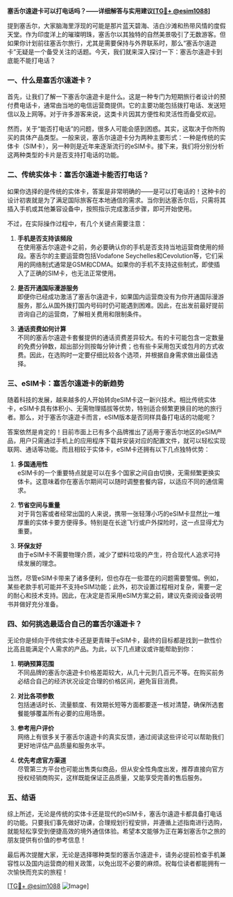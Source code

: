 **塞舌尔遠遊卡可以打电话吗？——详细解答与实用建议[[TG💪+ @esim1088](https://t.me/s/esim1088)]**

提到塞舌尔，大家脑海里浮现的可能是那片蓝天碧海、洁白沙滩和热带风情的度假天堂。作为印度洋上的璀璨明珠，塞舌尔以其独特的自然美景吸引了无数游客。但如果你计划前往塞舌尔旅行，尤其是需要保持与外界联系时，那么“塞舌尔遠遊卡”无疑是一个备受关注的话题。今天，我们就来深入探讨一下：塞舌尔遠遊卡到底能不能打电话？

### 一、什么是塞舌尔遠遊卡？

首先，让我们了解一下塞舌尔遠遊卡是什么。这是一种专门为短期旅行者设计的预付费电话卡，通常由当地的电信运营商提供。它的主要功能包括拨打电话、发送短信以及上网等。对于许多游客来说，这类卡片因其方便性和灵活性而备受欢迎。

然而，关于“能否打电话”的问题，很多人可能会感到困惑。其实，这取决于你所购买的具体产品类型。一般来说，塞舌尔遠遊卡分为两种主要形式：一种是传统的实体卡（SIM卡），另一种则是近年来逐渐流行的eSIM卡。接下来，我们将分别分析这两种类型的卡片是否支持打电话的功能。

### 二、传统实体卡：塞舌尔遠遊卡能否打电话？

如果你选择的是传统的实体卡，答案是非常明确的——是可以打电话的！这种卡的设计初衷就是为了满足国际旅客在本地通信的需求。当你到达塞舌尔后，只需将其插入手机或其他兼容设备中，按照指示完成激活步骤，即可开始使用。

不过，在实际操作过程中，有几个关键点需要注意：

1. **手机是否支持该频段**  
   在使用塞舌尔遠遊卡之前，务必要确认你的手机是否支持当地运营商使用的频段。塞舌尔的主要运营商包括Vodafone Seychelles和Cevolution等，它们采用的网络制式通常是GSM和CDMA。如果你的手机不支持这些制式，即使插入了正确的SIM卡，也无法正常使用。

2. **是否开通国际漫游服务**  
   即便你已经成功激活了塞舌尔遠遊卡，如果国内运营商没有为你开通国际漫游服务，那么从国外拨打国内号码时仍可能遇到困难。因此，在出发前最好提前咨询自己的运营商，了解相关费用和限制条件。

3. **通话资费如何计算**  
   不同的塞舌尔遠遊卡套餐提供的通话资费差异较大。有的卡可能包含一定数量的免费分钟数，超出部分则按每分钟计费；也有些卡采用包天或包月的方式收费。因此，在选购时一定要仔细比较各个选项，并根据自身需求做出最佳选择。

### 三、eSIM卡：塞舌尔遠遊卡的新趋势

随着科技的发展，越来越多的人开始转向eSIM卡这一新兴技术。相比传统实体卡，eSIM卡具有体积小、无需物理插拔等优势，特别适合频繁更换目的地的旅行者。那么，对于塞舌尔遠遊卡而言，eSIM版本是否同样具备打电话的功能呢？

答案依然是肯定的！目前市面上已有多个品牌推出了适用于塞舌尔地区的eSIM产品，用户只需通过手机上的应用程序下载并安装对应的配置文件，就可以轻松实现联网、通话等功能。而且相较于实体卡，eSIM卡还拥有以下几点独特优势：

1. **多国通用性**  
   eSIM卡的一个重要特点就是可以在多个国家之间自由切换，无需频繁更换实体卡。这意味着你在塞舌尔期间可以随时调整套餐内容，以适应不同的通信需求。

2. **节省空间与重量**  
   对于背包客或者经常出国的人来说，携带一张轻薄小巧的eSIM卡显然比一堆厚重的实体卡要方便得多。特别是在长途飞行或户外探险时，这一点显得尤为重要。

3. **环保友好**  
   由于eSIM卡不需要物理介质，减少了塑料垃圾的产生，符合现代人追求可持续发展的理念。

当然，尽管eSIM卡带来了诸多便利，但也存在一些潜在的问题需要警惕。例如，某些老款手机可能并不支持eSIM功能；此外，初次设置过程相对复杂，需要一定的耐心和技术支持。因此，在决定是否采用eSIM方案之前，建议先查阅设备说明书并做好充分准备。

### 四、如何挑选最适合自己的塞舌尔遠遊卡？

无论你是倾向于传统实体卡还是更青睐于eSIM卡，最终的目标都是找到一款性价比高且能满足个人需求的产品。为此，以下几点建议或许能帮助到你：

1. **明确预算范围**  
   不同品牌的塞舌尔遠遊卡价格差距较大，从几十元到几百元不等。在购买前务必结合自己的经济状况设定合理的价格区间，避免盲目消费。

2. **对比各项参数**  
   包括通话时长、流量额度、有效期长短等方面都要逐一核对清楚，确保所选套餐能够覆盖所有必要的应用场景。

3. **参考用户评价**  
   网络上有很多关于塞舌尔遠遊卡的真实反馈，通过阅读这些评论可以帮助我们更好地评估产品质量和服务水平。

4. **优先考虑官方渠道**  
   尽管第三方平台也可能出售类似商品，但从安全性角度出发，推荐直接向官方授权经销商购买，这样既能保证正品质量，又能享受完善的售后服务。

### 五、结语

综上所述，无论是传统的实体卡还是现代的eSIM卡，塞舌尔遠遊卡都具备打电话的功能。只要我们事先做好功课，合理规划行程安排，并遵循上述指南进行选购，就能轻松享受到便捷高效的境外通信体验。希望本文能够为正在筹划塞舌尔之旅的朋友提供有价值的参考信息！

最后再次提醒大家，无论是选择哪种类型的塞舌尔遠遊卡，请务必提前检查手机兼容性以及国内运营商的相关政策，以免出现不必要的麻烦。祝每位读者都能拥有一次愉快而充实的旅程！

[[TG💪+ @esim1088](https://t.me/s/esim1088) ![Image](https://i.postimg.cc/4NQfJmqS/Snipaste-2025-05-13-00-14-12.png)]